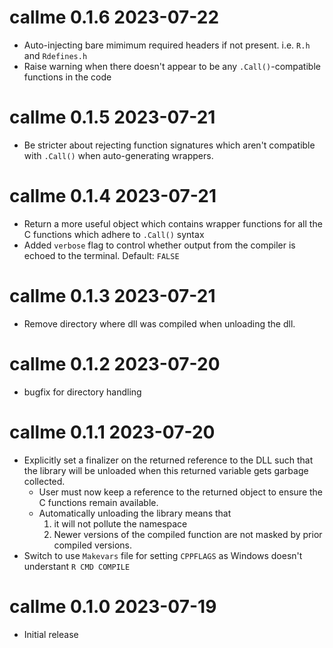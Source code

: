 
# callme 0.1.6  2023-07-22

* Auto-injecting bare mimimum required headers if not present. i.e. `R.h` and `Rdefines.h`
* Raise warning when there doesn't appear to be any `.Call()`-compatible functions in 
  the code

# callme 0.1.5  2023-07-21

* Be stricter about rejecting function signatures which aren't compatible with `.Call()`
  when auto-generating wrappers.

# callme 0.1.4  2023-07-21

* Return a more useful object which contains wrapper functions for 
  all the C functions which adhere to `.Call()` syntax
* Added `verbose` flag to control whether output from the compiler is echoed
  to the terminal. Default: `FALSE`
  
# callme 0.1.3  2023-07-21

* Remove directory where dll was compiled when unloading the dll.

# callme 0.1.2  2023-07-20

* bugfix for directory handling

# callme 0.1.1  2023-07-20

* Explicitly set a finalizer on the returned reference to the DLL such that 
  the library will be unloaded when this returned variable gets garbage collected.
    * User must now keep a reference to the returned object to ensure the 
      C functions remain available.
    * Automatically unloading the library means that
        1. it will not pollute the namespace
        2. Newer versions of the compiled function are not masked by 
           prior compiled versions.
* Switch to use `Makevars` file for setting `CPPFLAGS` as Windows doesn't 
  understant `R CMD COMPILE`



# callme 0.1.0  2023-07-19

* Initial release
